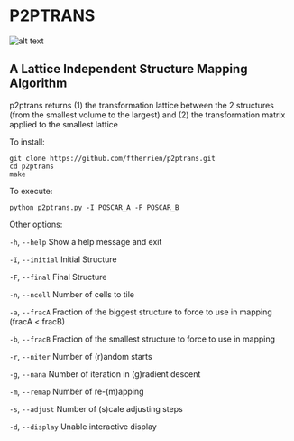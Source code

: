 # P2PTRANS

![alt text](https://github.com/ftherrien/p2ptrans/blob/master/WelcomeImage.gif)

## A Lattice Independent Structure Mapping Algorithm

p2ptrans returns (1) the transformation lattice between the 2 structures (from the smallest volume to the largest) and (2) the transformation matrix applied to the smallest lattice  

To install:

    git clone https://github.com/ftherrien/p2ptrans.git
    cd p2ptrans
    make

To execute:

    python p2ptrans.py -I POSCAR_A -F POSCAR_B

Other options:


`-h`, `--help`    Show a help message and exit

`-I`, `--initial` Initial Structure

`-F`, `--final`   Final Structure

`-n`, `--ncell`   Number of cells to tile

`-a`, `--fracA`   Fraction of the biggest structure to force to use in mapping (fracA < fracB)

`-b`, `--fracB`   Fraction of the smallest structure to force to use in mapping

`-r`, `--niter`   Number of (r)andom starts

`-g`, `--nana`    Number of iteration in (g)radient descent

`-m`, `--remap`   Number of re-(m)apping

`-s`, `--adjust`  Number of (s)cale adjusting steps

`-d`, `--display` Unable interactive display
